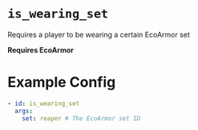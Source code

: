 # `is_wearing_set`

Requires a player to be wearing a certain EcoArmor set

**Requires EcoArmor**

# Example Config
```yaml
- id: is_wearing_set
  args:
    set: reaper # The EcoArmor set ID
```
